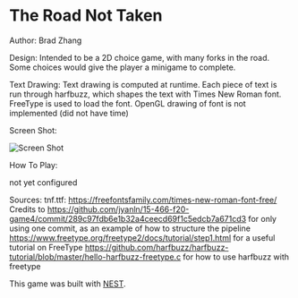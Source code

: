 # The Road Not Taken

Author: Brad Zhang

Design: Intended to be a 2D choice game, with many forks in the road. Some choices would give the player a minigame to complete.

Text Drawing: Text drawing is computed at runtime. Each piece of text is run through harfbuzz, which shapes the text with Times New Roman font. FreeType is used to load the font. OpenGL drawing of font is not implemented (did not have time)

Screen Shot:

![Screen Shot](screenshot.png)

How To Play:

not yet configured

Sources: tnf.ttf: https://freefontsfamily.com/times-new-roman-font-free/
Credits to https://github.com/jyanln/15-466-f20-game4/commit/289c97fdb6e1b32a4ceecd69f1c5edcb7a671cd3 for only using one commit, as an example of how to structure the pipeline
https://www.freetype.org/freetype2/docs/tutorial/step1.html for a useful tutorial on FreeType
https://github.com/harfbuzz/harfbuzz-tutorial/blob/master/hello-harfbuzz-freetype.c for how to use harfbuzz with freetype

This game was built with [NEST](NEST.md).

